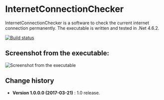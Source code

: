 InternetConnectionChecker
=========================

InternetConnectionChecker is a software to check the current internet connection permanently.
The executable is written and tested in .Net 4.6.2.

[![Build status](https://ci.appveyor.com/api/projects/status/akh5nnhaf7yb262t?svg=true)](https://ci.appveyor.com/project/SeppPenner/windowsunixfiledeleter)


## Screenshot from the executable:
![Screenshot from the executable](https://github.com/SeppPenner/InternetConnectionChecker/blob/master/Screenshot_DE.PNG "Screenshot from the executable")

Change history
--------------

* **Version 1.0.0.0 (2017-03-21)** : 1.0 release.
